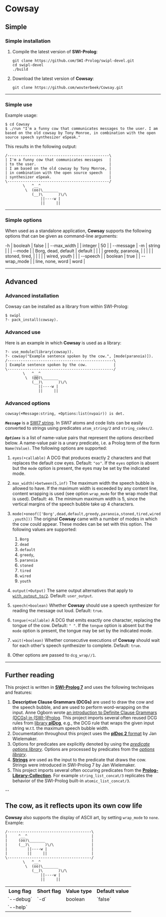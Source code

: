 # Cowsay

## Simple

### Simple installation

  1.  Compile the latest version of **SWI-Prolog**:
      ~~~
      git clone https://github.com/SWI-Prolog/swipl-devel.git
      cd swipl-devel
      ./build
      ~~~

  2.  Download the latest version of **Cowsay**:
      ~~~
      git clone https://github.com/wouterbeek/Cowsay.git
      ~~~

---

### Simple use

Example usage:
~~~
$ cd Cowsay
$ ./run "I'm a funny cow that communicates messages to the user. I am based on the old cowsay by Tony Monroe, in combination with the open source speech synthesizer eSpeak."
~~~

This results in the following output:
~~~
/----------------------------------------------\
| I'm a funny cow that communicates messages   |
| to the user.                                 |
| I am based on the old cowsay by Tony Monroe, |
| in combination with the open source speech   |
| synthesizer eSpeak.                          |
\----------------------------------------------/
        \   ^__^
         \  (oo)\_______
            (__)\       )\/\
                ||----w |
                ||     ||
~~~

---

### Simple options

When used as a standalone application, **Cowsay** supports the following
options that can be given as command-line arguments:

<table>
  <tr>
    <th>Long flag</th>
    <th>Short flag</th>
    <th>Value type</th>
    <th>Default value</th>
  </tr>
  <tr>
    <td>`--debug`</td>
    <td>`-d`</td>
    <td>boolean</td>
    <td>`false`</td>
  </tr>
  <tr>
    <td>`--help`</td>-h         | booleah             | false         |
  </tr>
  <tr>
| --max_width |            | integer             | 50            |
  </tr>
  <tr>
| --message   | -m         | string              |               |
  </tr>
  <tr>
| --mode      |            | Borg, dead, default | default       |
|             |            | greedy, paranoia,   |               |
|             |            | stoned, tired,      |               |
|             |            | wired, youth        |               |
  </tr>
  <tr>
| --speech    |            | boolean             | true          |
  </tr>
  <tr>
| --wrap_mode |            | line, none, word    | word          |
  </tr>

---

## Advanced

### Advanced installation

Cowsay can be installed as a library from within SWI-Prolog:
~~~
$ swipl
?- pack_install(cowsay).
~~~

### Advanced use

Here is an example in which **Cowsay** is used as a library:
~~~
?- use_module(library(cowsay)).
?- cowsay("Example sentence spoken by the cow.", [mode(paranoia)]).
/------------------------------------------------\
| Example sentence spoken by the cow.            |
\------------------------------------------------/
        \   ^__^
         \  (@@)\_______
            (__)\       )\/\
               ||----w |
               ||     ||
~~~

### Advanced options

~~~{.pl}
cowsay(+Message:string, +Options:list(nvpair)) is det.
~~~

***`Message`*** is a
 [SWI7 string](http://www.swi-prolog.org/pldoc/man?section=strings).
In SWI7 atoms and code lists can be easily converted to strings
 using predicates `atom_string/2` and `string_codes/2`.

***`Options`*** is a list of name-value pairs that represent
 the options described below.
A name-value pair is a unary predicate,
 i.e. a Prolog term of the form `Name(Value)`.
The following options are supported:

  1. `eyes(+callable)`
     A DCG that produces exactly 2 characters
      and that replaces the default cow eyes.
     Default: `"oo"`.
     If the `eyes` option is absent but the `mode` option is present,
     the eyes may be set by the indicated mode.

  2. `max_width(+between(5,inf)`
     The maximum width the speech bubble is allowed to have.
     If the maximum width is exceeded by any content line,
      content wrapping is used (see option `wrap_mode`
      for the wrap mode that is used).
     Default: `40`.
     The minimum maximum width is 5, since the vertical margins of
      the speech bubble take up 4 characters.

  3. `mode(+oneof(['Borg',dead,default,greedy,paranoia,stoned,tired,wired,youth]))`
     The original **Cowsay** came with a number of modes in which the cow
     could appear. These modes can be set with this option.
     The following values are supported:

       1. `Borg`
       2. `dead`
       3. `default`
       4. `greedy`,
       5. `paranoia`
       6. `stoned`
       7. `tired`
       8. `wired`
       9. `youth`

  4. `output(+Output)`
     The same output alternatives that apply to
      [`with_output_to/2`](http://www.swi-prolog.org/pldoc/doc_for?object=with_output_to/2).
     Default: `user_output`.

  5. `speech(+boolean)`
     Whether **Cowsay** should use a speech synthesizer for reading
      the message out loud.
     Default: `true`.

  6. `tongue(+callable)`
     A DCG that emits exactly one character, replacing the tongue of the cow.
     Default: `" "`.
     If the `tongue` option is absent but the `mode` option is present,
      the tongue may be set by the indicated mode.

  7. `wait(+boolean)`
     Whether consecutive executions of **Cowsay** should wait
      for each other's speech synthesizer to complete.
     Default: `true`.

  8. Other options are passed to `dcg_wrap//1`.

---

## Further reading

This project is written in [**SWI-Prolog 7**](http://www.swi-prolog.org/)
 and uses the following techniques and features:

  1.  **Descriptive Clause Grammars (DCGs)** are used to draw
       the cow and the speech bubble, and are used to perform word-wrapping
       on the input.
      Anne Ogborn wrote
       [an introduction to Definite Clause Grammars (DCGs) in (SWI-)Prolog](http://www.pathwayslms.com/swipltuts/dcg/).
      This project imports several often reused DCG rules from
       [library **plDcg**](https://github.com/wouterbeek/plDcg.git),
       e.g., the DCG rule that wraps the given input string w.r.t.
       the maximum speech bubble width.
  2.  Documentation throughout this project uses
       the [**plDoc 2** format](http://www.swi-prolog.org/pldoc/package/pldoc.html)
       by Jan Wielemaker.
  3.  Options for predicates are explicitly denoted by using the
       [*predicate options library*](http://www.swi-prolog.org/pldoc/man?section=predicate_options).
      Options are processed by predicates from the
       [*options library*](http://www.swi-prolog.org/pldoc/man?section=option).
  4.  [**Strings**](http://www.swi-prolog.org/pldoc/man?section=strings)
      are used as the input to the predicate that draws the cow.
      Strings were introduced in SWI-Prolog 7 by Jan Wielemaker.
  5.  This project imports several often occuring predicates from the
      [**Prolog-Library-Collection**](https://github.com/wouterbeek/Prolog-Library-Collection.git).
      For example `string_list_concat/3` replicates the behavior of
      the SWI-Prolog built-in `atomic_list_concat/3`.

--

## The cow, as it reflects upon its own cow life

**Cowsay** also supports the display of ASCII art,
by setting `wrap_mode` to `none`. Example:

~~~
/--------------------------------------\
|     ^__^                             |
|     (oo)\_______                     |
|     (__)\       )\/\                 |
|         ||----w |                    |
|         ||     ||                    |
\--------------------------------------/
        \   ^__^
         \  (oo)\_______
            (__)\       )\/\
                ||----w |
                ||     ||
~~~

